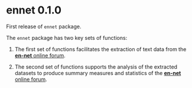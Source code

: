 # ennet 0.1.0

First release of `ennet` package.

The `ennet` package has two key sets of functions:

1. The first set of functions facilitates the extraction of text data from the 
[**en-net** online forum](https://www.en-net.org). 

2. The second set of functions supports the analysis of the extracted datasets 
to produce summary measures and statistics of the 
[**en-net** online forum](https://www.en-net.org).
